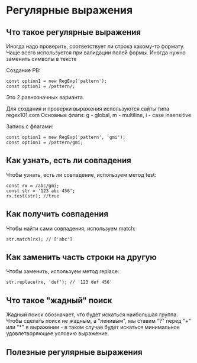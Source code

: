 # Регулярные выражения

## Что такое регулярные выражения
Иногда надо проверить, соответствует ли строка какому-то формату. Чаще всего используется при валидации полей формы. Иногда нужно заменить символы в тексте

Создание РВ:

    const option1 = new RegExp('pattern');
    const option1 = /pattern/;

Это 2 равнозначных варианта.

Для создания и проверки выражения используются сайты типа regex101.com
Основные флаги: g - global, m - multiline, i - case insensitive

Запись с флагами:

    const option1 = new RegExp('pattern', 'gmi');
    const option1 = /pattern/gmi;

## Как узнать, есть ли совпадения
Чтобы узнать, есть ли совпадение, используем метод test:

    const rx = /abc/gmi;
    const str = '123 abc 456';
    rx.test(str); //true



## Как получить совпадения
Чтобы найти сами совпадения, используем match: 

    str.match(rx); // ['abc']

## Как заменить часть строки на другую
Чтобы заменить, используем метод replace:

    str.replace(rx, 'def'); // '123 def 456'

## Что такое "жадный" поиск
Жадный поиск обозначает, что будет искаться наибольшая группа. Чтобы сделать поиск не жадным, а "ленивым", мы ставим "?" перед "+" или "*" в выражении - в таком случае будет искаться минимальное удовлетворяющее условию выражение.

## Полезные регулярные выражения